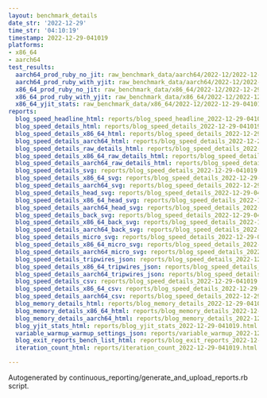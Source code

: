```yaml
---
layout: benchmark_details
date_str: '2022-12-29'
time_str: '04:10:19'
timestamp: 2022-12-29-041019
platforms:
- x86_64
- aarch64
test_results:
  aarch64_prod_ruby_no_jit: raw_benchmark_data/aarch64/2022-12/2022-12-29-041019_basic_benchmark_aarch64_prod_ruby_no_jit.json
  aarch64_prod_ruby_with_yjit: raw_benchmark_data/aarch64/2022-12/2022-12-29-041019_basic_benchmark_aarch64_prod_ruby_with_yjit.json
  x86_64_prod_ruby_no_jit: raw_benchmark_data/x86_64/2022-12/2022-12-29-041019_basic_benchmark_x86_64_prod_ruby_no_jit.json
  x86_64_prod_ruby_with_yjit: raw_benchmark_data/x86_64/2022-12/2022-12-29-041019_basic_benchmark_x86_64_prod_ruby_with_yjit.json
  x86_64_yjit_stats: raw_benchmark_data/x86_64/2022-12/2022-12-29-041019_basic_benchmark_x86_64_yjit_stats.json
reports:
  blog_speed_headline_html: reports/blog_speed_headline_2022-12-29-041019.html
  blog_speed_details_html: reports/blog_speed_details_2022-12-29-041019.html
  blog_speed_details_x86_64_html: reports/blog_speed_details_2022-12-29-041019.x86_64.html
  blog_speed_details_aarch64_html: reports/blog_speed_details_2022-12-29-041019.aarch64.html
  blog_speed_details_raw_details_html: reports/blog_speed_details_2022-12-29-041019.raw_details.html
  blog_speed_details_x86_64_raw_details_html: reports/blog_speed_details_2022-12-29-041019.x86_64.raw_details.html
  blog_speed_details_aarch64_raw_details_html: reports/blog_speed_details_2022-12-29-041019.aarch64.raw_details.html
  blog_speed_details_svg: reports/blog_speed_details_2022-12-29-041019.svg
  blog_speed_details_x86_64_svg: reports/blog_speed_details_2022-12-29-041019.x86_64.svg
  blog_speed_details_aarch64_svg: reports/blog_speed_details_2022-12-29-041019.aarch64.svg
  blog_speed_details_head_svg: reports/blog_speed_details_2022-12-29-041019.head.svg
  blog_speed_details_x86_64_head_svg: reports/blog_speed_details_2022-12-29-041019.x86_64.head.svg
  blog_speed_details_aarch64_head_svg: reports/blog_speed_details_2022-12-29-041019.aarch64.head.svg
  blog_speed_details_back_svg: reports/blog_speed_details_2022-12-29-041019.back.svg
  blog_speed_details_x86_64_back_svg: reports/blog_speed_details_2022-12-29-041019.x86_64.back.svg
  blog_speed_details_aarch64_back_svg: reports/blog_speed_details_2022-12-29-041019.aarch64.back.svg
  blog_speed_details_micro_svg: reports/blog_speed_details_2022-12-29-041019.micro.svg
  blog_speed_details_x86_64_micro_svg: reports/blog_speed_details_2022-12-29-041019.x86_64.micro.svg
  blog_speed_details_aarch64_micro_svg: reports/blog_speed_details_2022-12-29-041019.aarch64.micro.svg
  blog_speed_details_tripwires_json: reports/blog_speed_details_2022-12-29-041019.tripwires.json
  blog_speed_details_x86_64_tripwires_json: reports/blog_speed_details_2022-12-29-041019.x86_64.tripwires.json
  blog_speed_details_aarch64_tripwires_json: reports/blog_speed_details_2022-12-29-041019.aarch64.tripwires.json
  blog_speed_details_csv: reports/blog_speed_details_2022-12-29-041019.csv
  blog_speed_details_x86_64_csv: reports/blog_speed_details_2022-12-29-041019.x86_64.csv
  blog_speed_details_aarch64_csv: reports/blog_speed_details_2022-12-29-041019.aarch64.csv
  blog_memory_details_html: reports/blog_memory_details_2022-12-29-041019.html
  blog_memory_details_x86_64_html: reports/blog_memory_details_2022-12-29-041019.x86_64.html
  blog_memory_details_aarch64_html: reports/blog_memory_details_2022-12-29-041019.aarch64.html
  blog_yjit_stats_html: reports/blog_yjit_stats_2022-12-29-041019.html
  variable_warmup_warmup_settings_json: reports/variable_warmup_2022-12-29-041019.warmup_settings.json
  blog_exit_reports_bench_list_html: reports/blog_exit_reports_2022-12-29-041019.bench_list.html
  iteration_count_html: reports/iteration_count_2022-12-29-041019.html

---
```

Autogenerated by continuous_reporting/generate_and_upload_reports.rb script.
